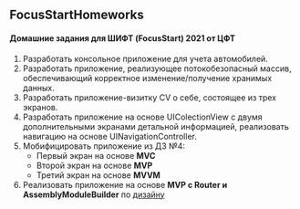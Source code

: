 ## FocusStartHomeworks
#### Домашние задания для ШИФТ (FocusStart) 2021 от ЦФТ

1. Разработать консольное приложение для учета автомобилей.
2. Разработать приложение, реализующее потокобезопасный массив, обеспечивающий корректное изменение/получение хранимых данных.
3. Разработать приложение-визитку CV о себе, состоящее из трех экранов.
4. Разработать приложение на основе UIColectionView с двумя дополнительными экранами детальной информацией, реализовать навигацию на основе UINavigationController.
5. Мобифицировать приложение из ДЗ №4: 
    - Первый экран на основе **MVC**
    - Второй экран на основе **MVP**
    - Третий экран на основе **MVVM**
 6. Реализовать приложение на основе **MVP с Router и AssemblyModuleBuilder** по [дизайну](https://www.figma.com/file/k7h9OwMvuohqfLneAhah5A/Homework?node-id=0%3A1)  
